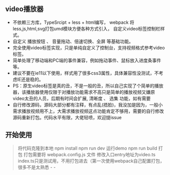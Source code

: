 ## video播放器

- 不依赖三方库，TypeSrcipt + less + html编写， webpack 将less,js,html,svg打包umd模块方便各种方式引入， 自定义video标签控制栏样式。
- 自定义 播放按钮 、 音量拖动、倍速切换、全屏 等基础功能。
- 完全使用video标签实现，只是单纯自定义了控制台，支持视频格式参考video标签。
- 简单处理了移动端和PC端的事件兼容，例如拖动事件、鼠标放入进度条事件等。
- 建议不要在ie11以下使用，样式用了很多css3属性，具体兼容性没测试，不考虑IE还是稳的。
- PS：原生video标签是真的丑，不是一般的丑，所以自己实现了个简单的播放器，该播放器使用仅限于对播放功能需求不高只是简单的播放视频又嫌原video太丑的人员，后期有时间会扩展, 清晰度 、 选集 功能，如有需要
- 自行修改源码，源码大部分都有注释，有点乱(捂脸)，我没加是因为，一般小需求播放视频用不上，大需求播放视频这点功能肯定不够用，需要的自行修改源码重新打包。代码水平有限，大佬轻喷，欢迎提issue

## 开始使用

 > 将代码克隆到本地
 > npm install
 > npm run dev  运行demo
 > npm run build 打包
 > 打包需要将 webpack.config.js 文件 修改入口entry地址为video.ts  index.ts只是测试用，不用打包进去（第一次使用webpack自己配置打包，很多不是太熟悉 - -

